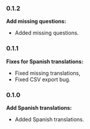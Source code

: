 ### 0.1.2

**Add missing questions:**

* Added missing questions.

### 0.1.1

**Fixes for Spanish translations:**

* Fixed missing translations,
* Fixed CSV export bug.

### 0.1.0

**Add Spanish translations:**

* Added Spanish translations.
